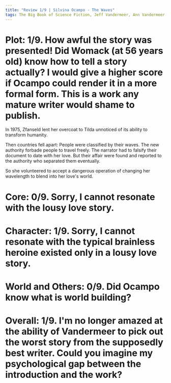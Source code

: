 ```yaml
---
title: "Review 1/9 | Silvina Ocampo - The Waves"
tags: The Big Book of Science Fiction, Jeff Vandermeer, Ann Vandermeer, short story, novelette, science fiction, 1903-1993, 1959
---
```


# Plot: 1/9. How awful the story was presented! Did Womack (at 56 years old) know how to tell a story actually? I would give a higher score if Ocampo could render it in a more formal form. This is a work any mature writer would shame to publish.
In 1975, Zfanseld lent her overcoat to Tilda unnoticed of its ability to transform humanity.

Then countries fell apart: People were classified by their waves. The new authority forbade people to travel freely. The narrator had to falsify their document to date with her love. But their affair were found and reported to the authority who separated them eventually. 

So she volunteered to accept a dangerous operation of changing her wavelength to blend into her love's world.

# Core: 0/9. Sorry, I cannot resonate with the lousy love story.



# Character: 1/9. Sorry, I cannot resonate with the typical brainless heroine existed only in a lousy love story.



# World and Others: 0/9. Did Ocampo know what is world building?



# Overall: 1/9. I'm no longer amazed at the ability of Vandermeer to pick out the worst story from the supposedly best writer. Could you imagine my psychological gap between the introduction and the work?
